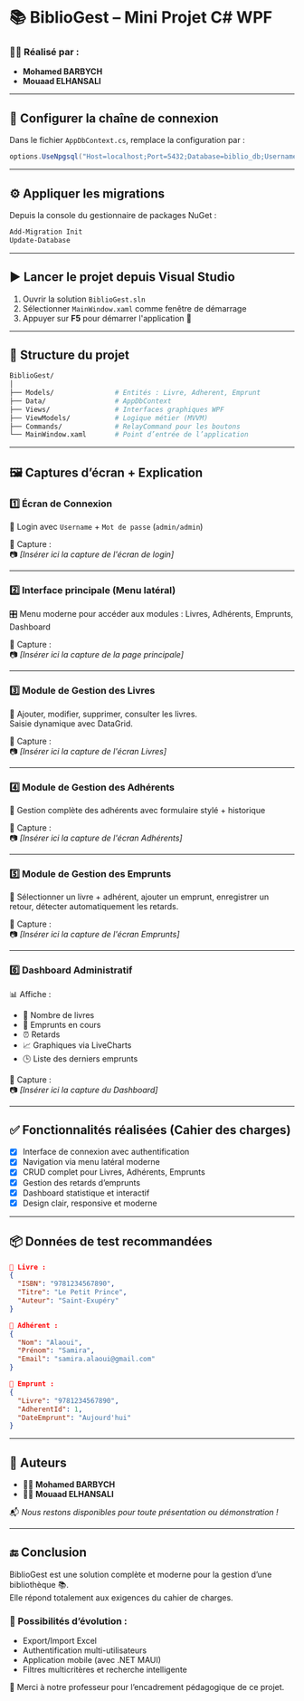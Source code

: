 ﻿# 📚 BiblioGest – Mini Projet C# WPF

### 👨‍💻 Réalisé par :
- **Mohamed BARBYCH**
- **Mouaad ELHANSALI**

---

## 🔧 Configurer la chaîne de connexion

Dans le fichier `AppDbContext.cs`, remplace la configuration par :

```csharp
options.UseNpgsql("Host=localhost;Port=5432;Database=biblio_db;Username=postgres;Password=TON_MOT_DE_PASSE");
```

---

## ⚙️ Appliquer les migrations

Depuis la console du gestionnaire de packages NuGet :

```powershell
Add-Migration Init
Update-Database
```

---

## ▶️ Lancer le projet depuis Visual Studio

1. Ouvrir la solution `BiblioGest.sln`
2. Sélectionner `MainWindow.xaml` comme fenêtre de démarrage
3. Appuyer sur **F5** pour démarrer l'application 🚀

---

## 🧱 Structure du projet

```bash
BiblioGest/
│
├── Models/               # Entités : Livre, Adherent, Emprunt
├── Data/                 # AppDbContext
├── Views/                # Interfaces graphiques WPF
├── ViewModels/           # Logique métier (MVVM)
├── Commands/             # RelayCommand pour les boutons
└── MainWindow.xaml       # Point d’entrée de l’application
```

---

## 🖼️ Captures d’écran + Explication

### 1️⃣ Écran de Connexion

🔐 Login avec `Username` + `Mot de passe` (`admin/admin`)

📌 Capture :  
📷 _[Insérer ici la capture de l'écran de login]_

---

### 2️⃣ Interface principale (Menu latéral)

🎛️ Menu moderne pour accéder aux modules : Livres, Adhérents, Emprunts, Dashboard

📌 Capture :  
📷 _[Insérer ici la capture de la page principale]_

---

### 3️⃣ Module de Gestion des Livres

📘 Ajouter, modifier, supprimer, consulter les livres.  
Saisie dynamique avec DataGrid.

📌 Capture :  
📷 _[Insérer ici la capture de l'écran Livres]_

---

### 4️⃣ Module de Gestion des Adhérents

👤 Gestion complète des adhérents avec formulaire stylé + historique

📌 Capture :  
📷 _[Insérer ici la capture de l'écran Adhérents]_

---

### 5️⃣ Module de Gestion des Emprunts

📅 Sélectionner un livre + adhérent, ajouter un emprunt, enregistrer un retour, détecter automatiquement les retards.

📌 Capture :  
📷 _[Insérer ici la capture de l'écran Emprunts]_

---

### 6️⃣ Dashboard Administratif

📊 Affiche :
- 📘 Nombre de livres
- 📅 Emprunts en cours
- ⏰ Retards
- 📈 Graphiques via LiveCharts
- 🕒 Liste des derniers emprunts

📌 Capture :  
📷 _[Insérer ici la capture du Dashboard]_

---

## ✅ Fonctionnalités réalisées (Cahier des charges)

- [x] Interface de connexion avec authentification
- [x] Navigation via menu latéral moderne
- [x] CRUD complet pour Livres, Adhérents, Emprunts
- [x] Gestion des retards d’emprunts
- [x] Dashboard statistique et interactif
- [x] Design clair, responsive et moderne

---

## 📦 Données de test recommandées

```json
📘 Livre : 
{
  "ISBN": "9781234567890",
  "Titre": "Le Petit Prince",
  "Auteur": "Saint-Exupéry"
}

👤 Adhérent :
{
  "Nom": "Alaoui",
  "Prénom": "Samira",
  "Email": "samira.alaoui@gmail.com"
}

📅 Emprunt :
{
  "Livre": "9781234567890",
  "AdherentId": 1,
  "DateEmprunt": "Aujourd'hui"
}
```

---

## 📌 Auteurs

- 👨‍💻 **Mohamed BARBYCH**
- 👨‍💻 **Mouaad ELHANSALI**

📬 _Nous restons disponibles pour toute présentation ou démonstration !_

---

## 🔚 Conclusion

BiblioGest est une solution complète et moderne pour la gestion d’une bibliothèque 📚.  
Elle répond totalement aux exigences du cahier de charges.

### 🚀 Possibilités d’évolution :
- Export/Import Excel
- Authentification multi-utilisateurs
- Application mobile (avec .NET MAUI)
- Filtres multicritères et recherche intelligente

🙏 Merci à notre professeur pour l’encadrement pédagogique de ce projet.

